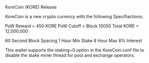 KoreCoin (KORE) Release

KoreCoin is a new crypto currency with the following Specifiactions;


PoW Reward = 450 KORE
PoW Cutoff = Block 10050
Total KORE = 12,000,000

60 Second Block Spacing
1 Hour Min Stake
8 Hour Max
8% Interest


This wallet supports the staking=0 option in the KoreCoin.conf file to disable the stake miner thread for pool and exchange operators.

